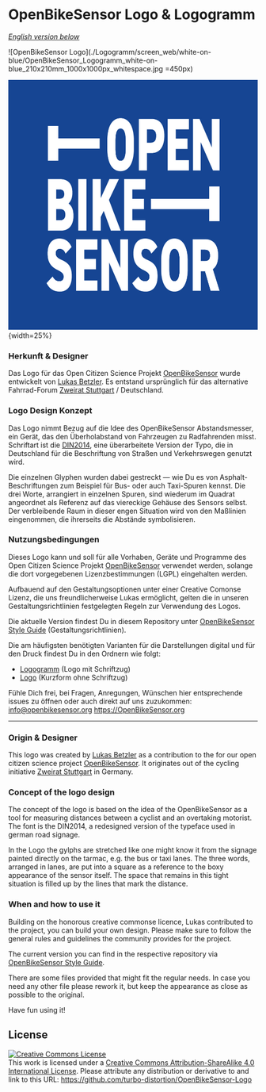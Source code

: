 # OpenBikeSensor Logo & Logogramm

<i><a href="#english">English version below</a></i>

![OpenBikeSensor Logo](./Logogramm/screen_web/white-on-blue/OpenBikeSensor_Logogramm_white-on-blue_210x210mm_1000x1000px_whitespace.jpg =450px)

![OpenBikeSensor Logo](./Logogramm/screen_web/white-on-blue/OpenBikeSensor_Logogramm_white-on-blue_210x210mm_1000x1000px_whitespace.jpg){width=25%}

### Herkunft & Designer

Das Logo für das Open Citizen Science Projekt <a href="https://github.com/openbikesensor" alt="OpenBikeSensor" rel="noopener noreferrer nofollow">OpenBikeSensor</a> wurde entwickelt von <a href="https://github.com/turbo-distortion/OpenBikeSensor-Logo" alt="turbo-distortion / OpenBikeSensor-Logo" rel="noopener noreferrer nofollow">Lukas Betzler</a>. Es entstand ursprünglich für das alternative Fahrrad-Forum <a href="https://zweirat-stuttgart.de" alt="Zweirat Stuttgart" rel="noopener noreferrer nofollow">Zweirat Stuttgart</a> / Deutschland.

### Logo Design Konzept

Das Logo nimmt Bezug auf die Idee des OpenBikeSensor Abstandsmesser, ein Gerät, das den Überholabstand von Fahrzeugen zu Radfahrenden misst. Schriftart ist die <a href="https://www.linotype.com/de/5387937/din-2014-schriftfamilie.html" alt="Schriftart DIN 2014 via Monotype GmbH" rel="noopener noreferrer nofollow">DIN2014</a>, eine überarbeitete Version der Typo, die in Deutschland für die Beschriftung von Straßen und Verkehrswegen genutzt wird.

Die einzelnen Glyphen wurden dabei gestreckt &mdash; wie Du es von Asphalt-Beschriftungen zum Beispiel für Bus- oder auch Taxi-Spuren kennst. Die drei Worte, arrangiert in einzelnen Spuren, sind wiederum im Quadrat angeordnet als Referenz auf das viereckige Gehäuse des Sensors selbst. Der verbleibende Raum in dieser engen Situation wird von den Maßlinien eingenommen, die ihrerseits die Abstände symbolisieren.

### Nutzungsbedingungen

Dieses Logo kann und soll für alle Vorhaben, Geräte und Programme des Open Citizen Science Projekt <a href="https://github.com/openbikesensor" alt="OpenBikeSensor" rel="noopener noreferrer nofollow">OpenBikeSensor</a> verwendet werden, solange die dort vorgegebenen Lizenzbestimmungen (LGPL) eingehalten werden.

Aufbauend auf den Gestaltungsoptionen unter einer Creative Comonse Lizenz, die uns freundlicherweise Lukas ermöglicht, gelten die in unseren Gestaltungsrichtlinien festgelegten Regeln zur Verwendung des Logos.

Die aktuelle Version findest Du in diesem Repository unter <a href="https://github.com/openbikesensor/OpenBikeSensor_StyleGuide/tree/main/_Style-Guide" alt="OpenBikeSensor Style Guide (Gestaltungsrichtlinien)" rel="noopener noreferrer nofollow">OpenBikeSensor Style Guide</a> (Gestaltungsrichtlinien).

Die am häufigsten benötigten Varianten für die Darstellungen digital und für den Druck findest Du in den Ordnern wie folgt:

* <a href="/Logogramm">Logogramm</a> (Logo mit Schriftzug)
* <a href="/Logo">Logo</a> (Kurzform ohne Schriftzug)

Fühle Dich frei, bei Fragen, Anregungen, Wünschen hier entsprechende issues zu öffnen oder auch direkt auf uns zuzukommen:
info@openbikesensor.org
https://OpenBikeSensor.org


- - -

<div id="english">

### Origin & Designer

This logo was created by <a href="https://github.com/turbo-distortion/OpenBikeSensor-Logo" alt="turbo-distortion / OpenBikeSensor-Logo" rel="noopener noreferrer nofollow">Lukas Betzler</a> as a contribution to the for our open citizen science project <a href="https://github.com/openbikesensor" alt="OpenBikeSensor" rel="noopener noreferrer nofollow">OpenBikeSensor</a>. It originates out of the cycling initiative <a href="https://zweirat-stuttgart.de" alt="Zweirat Stuttgart" rel="noopener noreferrer nofollow">Zweirat Stuttgart</a> in Germany.

### Concept of the logo design

The concept of the logo is based on the idea of the OpenBikeSensor as a tool for measuring distances between a cyclist and an overtaking motorist. The font is the DIN2014, a redesigned version of the typeface used in german road signage. 

In the Logo the gylphs are stretched like one might know it from the signage painted directly on the tarmac, e.g. the bus or taxi lanes. The three words, arranged in lanes, are put into a square as a reference to the boxy appearance of the sensor itself. The space that remains in this tight situation is filled up by the lines that mark the distance. 

### When and how to use it

Building on the honorous creative commonse licence, Lukas contributed to the project, you can build your own design. Please make sure to follow the general rules and guidelines the community provides for the project.

The current version you can find in the respective repository via <a href="https://github.com/openbikesensor/OpenBikeSensor_StyleGuide/tree/main/_Style-Guide" alt="OpenBikeSensor Style Guide (Gestaltungsrichtlinien)" rel="noopener noreferrer nofollow">OpenBikeSensor Style Guide</a>.

There are some files provided that might fit the regular needs. In case you need any other file please rework it, but keep the appearance as close as possible to the original. 



Have fun using it! 

## License
<a rel="license" href="http://creativecommons.org/licenses/by-sa/4.0/"><img alt="Creative Commons License" style="border-width:0" src="https://i.creativecommons.org/l/by-sa/4.0/88x31.png" /></a><br />This work is licensed under a <a rel="license" href="http://creativecommons.org/licenses/by-sa/4.0/">Creative Commons Attribution-ShareAlike 4.0 International License</a>.
Please attribute any distribution or derivative to <dein Name> and link to this URL: https://github.com/turbo-distortion/OpenBikeSensor-Logo

</div>